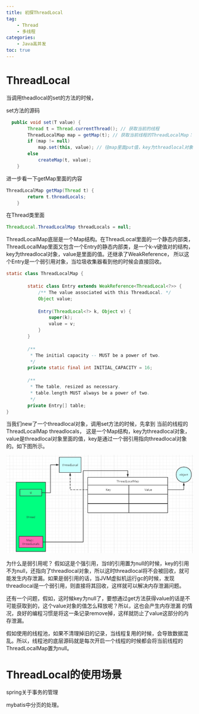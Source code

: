 ```yaml
---
title: 初探ThreadLocal
tag:
	- Thread
	- 多线程
categories:
	- Java高并发
toc: true
---
```




# ThreadLocal

当调用theadlocal的set的方法的时候， 

set方法的源码

```java
  public void set(T value) {
        Thread t = Thread.currentThread(); // 获取当前的线程
        ThreadLocalMap map = getMap(t); // 获取当前线程的ThreadLocalMap： threadlocals
        if (map != null)
            map.set(this, value); // 往map里面put值，key为threadlocal对象，value是threadlocal里面的值
        else
            createMap(t, value);
    }
```

进一步看一下getMap里面的内容

```java
ThreadLocalMap getMap(Thread t) {
        return t.threadLocals;
    }
```

在Thread类里面

```java
ThreadLocal.ThreadLocalMap threadLocals = null;
```

ThreadLocalMap底层是一个Map结构。在ThreadLocal里面的一个静态内部类，ThreadLocalMap里面又包含一个Entry的静态内部类，是一个k-v键值对的结构，key为threadlocal对象，value是里面的值。还继承了WeakReference， 所以这个Entry是一个弱引用对象，当垃圾收集器看到他的时候会直接回收。

```java
static class ThreadLocalMap {

        static class Entry extends WeakReference<ThreadLocal<?>> {
            /** The value associated with this ThreadLocal. */
            Object value;

            Entry(ThreadLocal<?> k, Object v) {
                super(k);
                value = v;
            }
        }

        /**
         * The initial capacity -- MUST be a power of two.
         */
        private static final int INITIAL_CAPACITY = 16;

        /**
         * The table, resized as necessary.
         * table.length MUST always be a power of two.
         */
        private Entry[] table;
}
```

当我们new了一个threadlocal对象，调用set方法的时候，先拿到 当前的线程的ThreadLocalMap threadlocals， 这是一个Map结构，key为threadlocal对象，value是threadlocal对象里面的值，key是通过一个弱引用指向threadlocal对象的。如下图所示。

![image-20200826215617400](threadlocal/image-20200826215617400.png)

为什么是弱引用呢？ 假如这是个强引用，当tl的引用置为null的时候，key的引用不为null，还指向了threadlocal对象，所以这时threadlocal将不会被回收，就可能发生内存泄漏。如果是弱引用的话，当JVM虚拟机运行gc的时候，发现threadlocal是一个弱引用，则直接将其回收，这样就可以解决内存泄漏问题。

还有一个问题，假如，这时候key为null了，要想通过get方法获得value的话是不可能获取到的，这个value对象的值怎么释放呢？所以，这也会产生内存泄漏 的情况，良好的编程习惯是将这一条记录remove掉，这样就防止了value这部分的内存泄漏。

假如使用的线程池，如果不清理掉旧的记录，当线程复用的时候，会导致数据混乱。所以，线程池的底层源码就是每次开启一个线程的时候都会将当前线程的ThreadLocalMap置为null。

# ThreadLocal的使用场景

spring关于事务的管理

mybatis中分页的处理。